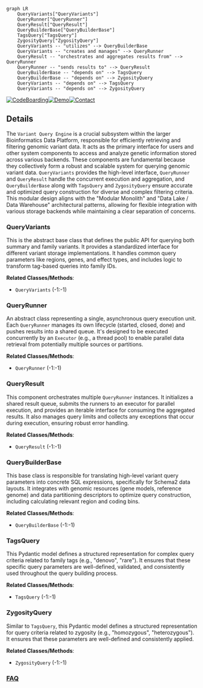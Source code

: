 ```mermaid
graph LR
    QueryVariants["QueryVariants"]
    QueryRunner["QueryRunner"]
    QueryResult["QueryResult"]
    QueryBuilderBase["QueryBuilderBase"]
    TagsQuery["TagsQuery"]
    ZygosityQuery["ZygosityQuery"]
    QueryVariants -- "utilizes" --> QueryBuilderBase
    QueryVariants -- "creates and manages" --> QueryRunner
    QueryResult -- "orchestrates and aggregates results from" --> QueryRunner
    QueryRunner -- "sends results to" --> QueryResult
    QueryBuilderBase -- "depends on" --> TagsQuery
    QueryBuilderBase -- "depends on" --> ZygosityQuery
    QueryVariants -- "depends on" --> TagsQuery
    QueryVariants -- "depends on" --> ZygosityQuery
```

[![CodeBoarding](https://img.shields.io/badge/Generated%20by-CodeBoarding-9cf?style=flat-square)](https://github.com/CodeBoarding/GeneratedOnBoardings)[![Demo](https://img.shields.io/badge/Try%20our-Demo-blue?style=flat-square)](https://www.codeboarding.org/demo)[![Contact](https://img.shields.io/badge/Contact%20us%20-%20contact@codeboarding.org-lightgrey?style=flat-square)](mailto:contact@codeboarding.org)

## Details

The `Variant Query Engine` is a crucial subsystem within the larger Bioinformatics Data Platform, responsible for efficiently retrieving and filtering genomic variant data. It acts as the primary interface for users and other system components to access and analyze genetic information stored across various backends. These components are fundamental because they collectively form a robust and scalable system for querying genomic variant data. `QueryVariants` provides the high-level interface, `QueryRunner` and `QueryResult` handle the concurrent execution and aggregation, and `QueryBuilderBase` along with `TagsQuery` and `ZygosityQuery` ensure accurate and optimized query construction for diverse and complex filtering criteria. This modular design aligns with the "Modular Monolith" and "Data Lake / Data Warehouse" architectural patterns, allowing for flexible integration with various storage backends while maintaining a clear separation of concerns.

### QueryVariants
This is the abstract base class that defines the public API for querying both summary and family variants. It provides a standardized interface for different variant storage implementations. It handles common query parameters like regions, genes, and effect types, and includes logic to transform tag-based queries into family IDs.


**Related Classes/Methods**:

- `QueryVariants` (-1:-1)


### QueryRunner
An abstract class representing a single, asynchronous query execution unit. Each `QueryRunner` manages its own lifecycle (started, closed, done) and pushes results into a shared queue. It's designed to be executed concurrently by an `Executor` (e.g., a thread pool) to enable parallel data retrieval from potentially multiple sources or partitions.


**Related Classes/Methods**:

- `QueryRunner` (-1:-1)


### QueryResult
This component orchestrates multiple `QueryRunner` instances. It initializes a shared result queue, submits the runners to an executor for parallel execution, and provides an iterable interface for consuming the aggregated results. It also manages query limits and collects any exceptions that occur during execution, ensuring robust error handling.


**Related Classes/Methods**:

- `QueryResult` (-1:-1)


### QueryBuilderBase
This base class is responsible for translating high-level variant query parameters into concrete SQL expressions, specifically for Schema2 data layouts. It integrates with genomic resources (gene models, reference genome) and data partitioning descriptors to optimize query construction, including calculating relevant region and coding bins.


**Related Classes/Methods**:

- `QueryBuilderBase` (-1:-1)


### TagsQuery
This Pydantic model defines a structured representation for complex query criteria related to family tags (e.g., "denovo", "rare"). It ensures that these specific query parameters are well-defined, validated, and consistently used throughout the query building process.


**Related Classes/Methods**:

- `TagsQuery` (-1:-1)


### ZygosityQuery
Similar to `TagsQuery`, this Pydantic model defines a structured representation for query criteria related to zygosity (e.g., "homozygous", "heterozygous"). It ensures that these parameters are well-defined and consistently applied.


**Related Classes/Methods**:

- `ZygosityQuery` (-1:-1)




### [FAQ](https://github.com/CodeBoarding/GeneratedOnBoardings/tree/main?tab=readme-ov-file#faq)